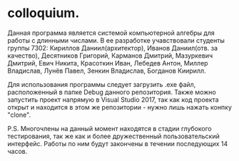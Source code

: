 # colloquium.

Данная программа является системой компьютерной алгебры для работы с длинными числами. 
В ее разработке учавствовали студенты группы 7302:
Кириллов Даниил(архитектор),
Иванов Даниил(отв. за качество),
Десятников Григорий,
Карманов Дмитрий,
Мазуркевич Дмитрий,
Евич Никита,
Красоткин Иван,
Лебедев Антон,
Миллер Владислав,
Лунёв Павел,
Зенкин Владислав,
Богданов Киирилл.

Для использования программы следует загрузить .exe файл, расположенный в папке Debug данного репозитория. Также можно запустить проект напрямую в Visual Studio 2017, так как код проекта открыт и находится в этом же репозитории - нужно лишь нажать конпку "clone".

P.S. Многочлены на данный момент находятся в стадии глубокого тестирования, так же как и более дружественный пользовательский интерфейс. Работы по ним будут закончены в течении последующих 14 часов.

